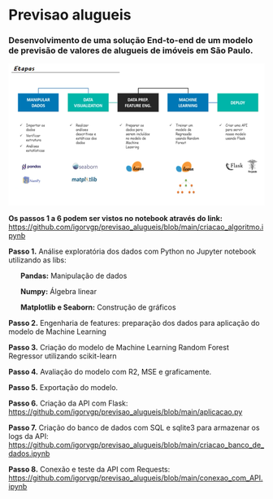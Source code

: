 # Previsao alugueis
### Desenvolvimento de uma solução End-to-end de um modelo de previsão de valores de alugueis de imóveis em São Paulo.<br/>

![alt text](etapas.PNG)

<b>Os passos 1 a 6 podem ser vistos no notebook através do link:</b> https://github.com/igorvgp/previsao_alugueis/blob/main/criacao_algoritmo.ipynb

<b>Passo 1.</b> Análise exploratória dos dados com Python no Jupyter notebook utilizando as libs:</p>
 <b>  <ul>Pandas:</b>  Manipulação de dados</p>
 <b>  Numpy:</b>  Álgebra linear</p>
 <b>  Matplotlib e Seaborn:</b>  Construção de gráficos</p></ul>

<b>Passo 2.</b> Engenharia de features: preparação dos dados para aplicação do modelo de Machine Learning</p>

<b>Passo 3.</b> Criação do modelo de Machine Learning Random Forest Regressor utilizando scikit-learn</p>

<b>Passo 4.</b> Avaliação do modelo com R2, MSE e graficamente.</p>

<b>Passo 5.</b> Exportação do modelo.</p>

<b>Passo 6.</b> Criação da API com Flask: https://github.com/igorvgp/previsao_alugueis/blob/main/aplicacao.py</p>
<b>Passo 7.</b> Criação do banco de dados com SQL e sqlite3 para armazenar os logs da API: https://github.com/igorvgp/previsao_alugueis/blob/main/criacao_banco_de_dados.ipynb</p>
<b>Passo 8.</b> Conexão e teste da API com Requests: https://github.com/igorvgp/previsao_alugueis/blob/main/conexao_com_API.ipynb</p>

